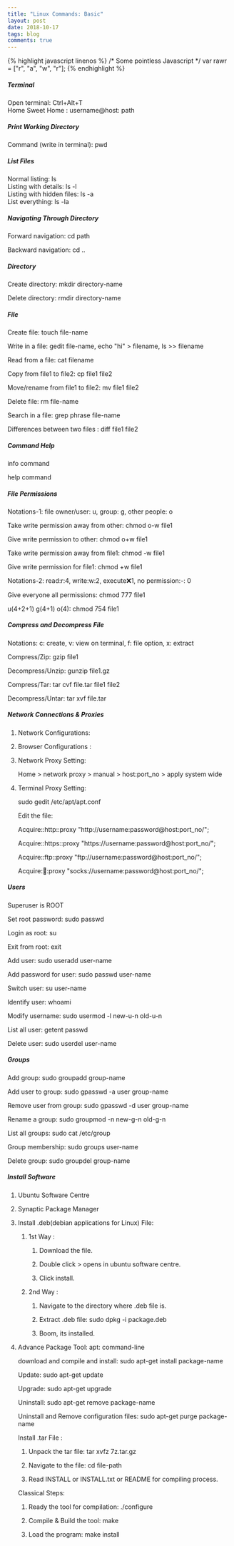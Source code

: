 ```yaml
---
title: "Linux Commands: Basic"
layout: post
date: 2018-10-17
tags: blog
comments: true
---
```



{% highlight javascript linenos %}
/* Some pointless Javascript */
var rawr = ["r", "a", "w", "r"];
{% endhighlight %}


#####  Terminal 

Open terminal: Ctrl+Alt+T  
Home Sweet Home : username@host: path

#####  Print Working Directory 

Command (write in terminal): pwd

#####  List Files

Normal listing: ls  
Listing with details: ls -l  
Listing with hidden files: ls -a  
List everything: ls -la  

#####  Navigating Through Directory

Forward navigation: cd path

Backward  navigation: cd ..

#####  Directory

Create directory:  mkdir directory-name

Delete  directory:  rmdir directory-name

#####  File

Create file: touch file-name

Write in a file: gedit file-name, echo "hi" > filename, ls >> filename

Read from a file: cat filename

Copy from file1 to file2: cp file1 file2

Move/rename from file1 to file2: mv file1 file2

Delete file: rm file-name

Search in a file: grep phrase file-name

Differences between two files : diff file1 file2

#####  Command Help

info command

help command

#####  File Permissions
 
 Notations-1:  file owner/user: u, group: g, other people: o
 
 Take write permission away from other: chmod o-w file1
 
 Give write permission to other: chmod o+w file1
 
 Take write permission away from file1: chmod -w file1
 
 Give write permission for file1: chmod +w file1
 
 Notations-2: read:r:4, write:w:2, execute:x:1, no permission:-: 0 
 
 Give everyone all permissions:  chmod 777 file1
 
 u(4+2+1) g(4+1) o(4): chmod 754 file1

#####  Compress and Decompress File
 
 Notations: c: create, v: view on terminal, f: file option, x: extract
 
 Compress/Zip: gzip file1
 
 Decompress/Unzip: gunzip file1.gz
 
 Compress/Tar: tar cvf file.tar file1 file2
 
 Decompress/Untar: tar xvf file.tar


#####  Network Connections & Proxies

1. Network Configurations:

2. Browser Configurations : 

3. Network Proxy Setting:

    Home > network proxy > manual > host:port_no > apply system wide

4. Terminal Proxy Setting: 

    sudo gedit /etc/apt/apt.conf
    
    Edit the file:
    
    Acquire::http::proxy "http://username:password@host:port_no/";
    
    Acquire::https::proxy "https://username:password@host:port_no/";
    
    Acquire::ftp::proxy "ftp://username:password@host:port_no/";
    
    Acquire::socks::proxy "socks://username:password@host:port_no/";

#####  Users

Superuser is  ROOT

Set root password: sudo passwd

Login as root: su

Exit from root: exit

 Add user: sudo useradd user-name
 
Add password for user: sudo passwd user-name

Switch user: su user-name

Identify user: whoami

Modify username: sudo usermod -l new-u-n old-u-n

List all user: getent passwd 

 Delete user: sudo userdel user-name
 
#####  Groups

Add group: sudo groupadd group-name

Add user to group: sudo gpasswd -a user group-name

Remove user from group: sudo gpasswd -d user group-name

Rename a group: sudo groupmod -n new-g-n old-g-n

List all groups: sudo cat /etc/group

Group membership: sudo groups user-name 

Delete group: sudo groupdel group-name

#####  Install Software 

1. Ubuntu Software Centre

2. Synaptic Package Manager

3. Install .deb(debian applications for Linux) File:

    1. 1st Way : 
    
        1. Download the file.
        
        2. Double click > opens in ubuntu software centre.
        
        3. Click install.
        
    2. 2nd Way :  
    
        1. Navigate to the directory where .deb file is.
        
        2. Extract .deb file: sudo dpkg -i package.deb
        
        3. Boom, its installed.
        
4. Advance Package Tool: apt: command-line

    download and compile and install: sudo apt-get install package-name
    
     Update: sudo apt-get update
     
     Upgrade: sudo apt-get upgrade
     
     Uninstall: sudo apt-get remove package-name
     
     Uninstall and Remove configuration files: sudo apt-get purge package-name
     
     Install .tar File :
     
    1. Unpack the tar file: tar xvfz 7z.tar.gz
    
    2. Navigate to the file: cd file-path
    
    3. Read INSTALL or INSTALL.txt or README for compiling process.
    
    Classical Steps: 
    
     1. Ready the tool for compilation: ./configure 
     
     2. Compile & Build the tool: make
     
     3. Load the program: make install 
